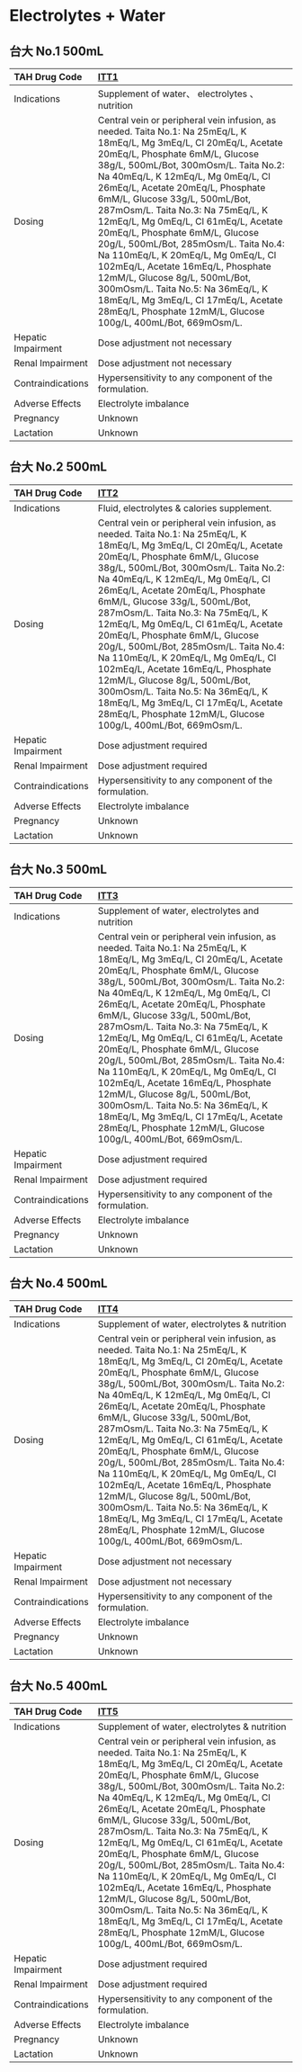 # Electrolytes + Water

## 台大 No.1 500mL

| TAH Drug Code      | [**ITT1**](https://www.tahsda.org.tw/drugs/hissearch.php?drug_code=ITT1)                                                                                                                                                                                                                                                                                                                                                                                                                                                                                                                                                                                                                                                      |
|:-------------------|:------------------------------------------------------------------------------------------------------------------------------------------------------------------------------------------------------------------------------------------------------------------------------------------------------------------------------------------------------------------------------------------------------------------------------------------------------------------------------------------------------------------------------------------------------------------------------------------------------------------------------------------------------------------------------------------------------------------------------|
| Indications        | Supplement of water、 electrolytes 、 nutrition                                                                                                                                                                                                                                                                                                                                                                                                                                                                                                                                                                                                                                                                               |
| Dosing             | Central vein or peripheral vein infusion, as needed. Taita No.1: Na 25mEq/L, K 18mEq/L, Mg 3mEq/L, Cl 20mEq/L, Acetate 20mEq/L, Phosphate 6mM/L, Glucose 38g/L, 500mL/Bot, 300mOsm/L. Taita No.2: Na 40mEq/L, K 12mEq/L, Mg 0mEq/L, Cl 26mEq/L, Acetate 20mEq/L, Phosphate 6mM/L, Glucose 33g/L, 500mL/Bot, 287mOsm/L. Taita No.3: Na 75mEq/L, K 12mEq/L, Mg 0mEq/L, Cl 61mEq/L, Acetate 20mEq/L, Phosphate 6mM/L, Glucose 20g/L, 500mL/Bot, 285mOsm/L. Taita No.4: Na 110mEq/L, K 20mEq/L, Mg 0mEq/L, Cl 102mEq/L, Acetate 16mEq/L, Phosphate 12mM/L, Glucose 8g/L, 500mL/Bot, 300mOsm/L. Taita No.5: Na 36mEq/L, K 18mEq/L, Mg 3mEq/L, Cl 17mEq/L, Acetate 28mEq/L, Phosphate 12mM/L, Glucose 100g/L, 400mL/Bot, 669mOsm/L. |
| Hepatic Impairment | Dose adjustment not necessary                                                                                                                                                                                                                                                                                                                                                                                                                                                                                                                                                                                                                                                                                                 |
| Renal Impairment   | Dose adjustment not necessary                                                                                                                                                                                                                                                                                                                                                                                                                                                                                                                                                                                                                                                                                                 |
| Contraindications  | Hypersensitivity to any component of the formulation.                                                                                                                                                                                                                                                                                                                                                                                                                                                                                                                                                                                                                                                                         |
| Adverse Effects    | Electrolyte imbalance                                                                                                                                                                                                                                                                                                                                                                                                                                                                                                                                                                                                                                                                                                         |
| Pregnancy          | Unknown                                                                                                                                                                                                                                                                                                                                                                                                                                                                                                                                                                                                                                                                                                                       |
| Lactation          | Unknown                                                                                                                                                                                                                                                                                                                                                                                                                                                                                                                                                                                                                                                                                                                       |

## 台大 No.2 500mL

| TAH Drug Code      | [**ITT2**](https://www.tahsda.org.tw/drugs/hissearch.php?drug_code=ITT2)                                                                                                                                                                                                                                                                                                                                                                                                                                                                                                                                                                                                                                                      |
|:-------------------|:------------------------------------------------------------------------------------------------------------------------------------------------------------------------------------------------------------------------------------------------------------------------------------------------------------------------------------------------------------------------------------------------------------------------------------------------------------------------------------------------------------------------------------------------------------------------------------------------------------------------------------------------------------------------------------------------------------------------------|
| Indications        | Fluid, electrolytes & calories supplement.                                                                                                                                                                                                                                                                                                                                                                                                                                                                                                                                                                                                                                                                                    |
| Dosing             | Central vein or peripheral vein infusion, as needed. Taita No.1: Na 25mEq/L, K 18mEq/L, Mg 3mEq/L, Cl 20mEq/L, Acetate 20mEq/L, Phosphate 6mM/L, Glucose 38g/L, 500mL/Bot, 300mOsm/L. Taita No.2: Na 40mEq/L, K 12mEq/L, Mg 0mEq/L, Cl 26mEq/L, Acetate 20mEq/L, Phosphate 6mM/L, Glucose 33g/L, 500mL/Bot, 287mOsm/L. Taita No.3: Na 75mEq/L, K 12mEq/L, Mg 0mEq/L, Cl 61mEq/L, Acetate 20mEq/L, Phosphate 6mM/L, Glucose 20g/L, 500mL/Bot, 285mOsm/L. Taita No.4: Na 110mEq/L, K 20mEq/L, Mg 0mEq/L, Cl 102mEq/L, Acetate 16mEq/L, Phosphate 12mM/L, Glucose 8g/L, 500mL/Bot, 300mOsm/L. Taita No.5: Na 36mEq/L, K 18mEq/L, Mg 3mEq/L, Cl 17mEq/L, Acetate 28mEq/L, Phosphate 12mM/L, Glucose 100g/L, 400mL/Bot, 669mOsm/L. |
| Hepatic Impairment | Dose adjustment required                                                                                                                                                                                                                                                                                                                                                                                                                                                                                                                                                                                                                                                                                                      |
| Renal Impairment   | Dose adjustment required                                                                                                                                                                                                                                                                                                                                                                                                                                                                                                                                                                                                                                                                                                      |
| Contraindications  | Hypersensitivity to any component of the formulation.                                                                                                                                                                                                                                                                                                                                                                                                                                                                                                                                                                                                                                                                         |
| Adverse Effects    | Electrolyte imbalance                                                                                                                                                                                                                                                                                                                                                                                                                                                                                                                                                                                                                                                                                                         |
| Pregnancy          | Unknown                                                                                                                                                                                                                                                                                                                                                                                                                                                                                                                                                                                                                                                                                                                       |
| Lactation          | Unknown                                                                                                                                                                                                                                                                                                                                                                                                                                                                                                                                                                                                                                                                                                                       |

## 台大 No.3 500mL

| TAH Drug Code      | [**ITT3**](https://www.tahsda.org.tw/drugs/hissearch.php?drug_code=ITT3)                                                                                                                                                                                                                                                                                                                                                                                                                                                                                                                                                                                                                                                      |
|:-------------------|:------------------------------------------------------------------------------------------------------------------------------------------------------------------------------------------------------------------------------------------------------------------------------------------------------------------------------------------------------------------------------------------------------------------------------------------------------------------------------------------------------------------------------------------------------------------------------------------------------------------------------------------------------------------------------------------------------------------------------|
| Indications        | Supplement of water, electrolytes and nutrition                                                                                                                                                                                                                                                                                                                                                                                                                                                                                                                                                                                                                                                                               |
| Dosing             | Central vein or peripheral vein infusion, as needed. Taita No.1: Na 25mEq/L, K 18mEq/L, Mg 3mEq/L, Cl 20mEq/L, Acetate 20mEq/L, Phosphate 6mM/L, Glucose 38g/L, 500mL/Bot, 300mOsm/L. Taita No.2: Na 40mEq/L, K 12mEq/L, Mg 0mEq/L, Cl 26mEq/L, Acetate 20mEq/L, Phosphate 6mM/L, Glucose 33g/L, 500mL/Bot, 287mOsm/L. Taita No.3: Na 75mEq/L, K 12mEq/L, Mg 0mEq/L, Cl 61mEq/L, Acetate 20mEq/L, Phosphate 6mM/L, Glucose 20g/L, 500mL/Bot, 285mOsm/L. Taita No.4: Na 110mEq/L, K 20mEq/L, Mg 0mEq/L, Cl 102mEq/L, Acetate 16mEq/L, Phosphate 12mM/L, Glucose 8g/L, 500mL/Bot, 300mOsm/L. Taita No.5: Na 36mEq/L, K 18mEq/L, Mg 3mEq/L, Cl 17mEq/L, Acetate 28mEq/L, Phosphate 12mM/L, Glucose 100g/L, 400mL/Bot, 669mOsm/L. |
| Hepatic Impairment | Dose adjustment required                                                                                                                                                                                                                                                                                                                                                                                                                                                                                                                                                                                                                                                                                                      |
| Renal Impairment   | Dose adjustment required                                                                                                                                                                                                                                                                                                                                                                                                                                                                                                                                                                                                                                                                                                      |
| Contraindications  | Hypersensitivity to any component of the formulation.                                                                                                                                                                                                                                                                                                                                                                                                                                                                                                                                                                                                                                                                         |
| Adverse Effects    | Electrolyte imbalance                                                                                                                                                                                                                                                                                                                                                                                                                                                                                                                                                                                                                                                                                                         |
| Pregnancy          | Unknown                                                                                                                                                                                                                                                                                                                                                                                                                                                                                                                                                                                                                                                                                                                       |
| Lactation          | Unknown                                                                                                                                                                                                                                                                                                                                                                                                                                                                                                                                                                                                                                                                                                                       |

## 台大 No.4 500mL

| TAH Drug Code      | [**ITT4**](https://www.tahsda.org.tw/drugs/hissearch.php?drug_code=ITT4)                                                                                                                                                                                                                                                                                                                                                                                                                                                                                                                                                                                                                                                      |
|:-------------------|:------------------------------------------------------------------------------------------------------------------------------------------------------------------------------------------------------------------------------------------------------------------------------------------------------------------------------------------------------------------------------------------------------------------------------------------------------------------------------------------------------------------------------------------------------------------------------------------------------------------------------------------------------------------------------------------------------------------------------|
| Indications        | Supplement of water, electrolytes & nutrition                                                                                                                                                                                                                                                                                                                                                                                                                                                                                                                                                                                                                                                                                 |
| Dosing             | Central vein or peripheral vein infusion, as needed. Taita No.1: Na 25mEq/L, K 18mEq/L, Mg 3mEq/L, Cl 20mEq/L, Acetate 20mEq/L, Phosphate 6mM/L, Glucose 38g/L, 500mL/Bot, 300mOsm/L. Taita No.2: Na 40mEq/L, K 12mEq/L, Mg 0mEq/L, Cl 26mEq/L, Acetate 20mEq/L, Phosphate 6mM/L, Glucose 33g/L, 500mL/Bot, 287mOsm/L. Taita No.3: Na 75mEq/L, K 12mEq/L, Mg 0mEq/L, Cl 61mEq/L, Acetate 20mEq/L, Phosphate 6mM/L, Glucose 20g/L, 500mL/Bot, 285mOsm/L. Taita No.4: Na 110mEq/L, K 20mEq/L, Mg 0mEq/L, Cl 102mEq/L, Acetate 16mEq/L, Phosphate 12mM/L, Glucose 8g/L, 500mL/Bot, 300mOsm/L. Taita No.5: Na 36mEq/L, K 18mEq/L, Mg 3mEq/L, Cl 17mEq/L, Acetate 28mEq/L, Phosphate 12mM/L, Glucose 100g/L, 400mL/Bot, 669mOsm/L. |
| Hepatic Impairment | Dose adjustment not necessary                                                                                                                                                                                                                                                                                                                                                                                                                                                                                                                                                                                                                                                                                                 |
| Renal Impairment   | Dose adjustment not necessary                                                                                                                                                                                                                                                                                                                                                                                                                                                                                                                                                                                                                                                                                                 |
| Contraindications  | Hypersensitivity to any component of the formulation.                                                                                                                                                                                                                                                                                                                                                                                                                                                                                                                                                                                                                                                                         |
| Adverse Effects    | Electrolyte imbalance                                                                                                                                                                                                                                                                                                                                                                                                                                                                                                                                                                                                                                                                                                         |
| Pregnancy          | Unknown                                                                                                                                                                                                                                                                                                                                                                                                                                                                                                                                                                                                                                                                                                                       |
| Lactation          | Unknown                                                                                                                                                                                                                                                                                                                                                                                                                                                                                                                                                                                                                                                                                                                       |

## 台大 No.5 400mL

| TAH Drug Code      | [**ITT5**](https://www.tahsda.org.tw/drugs/hissearch.php?drug_code=ITT5)                                                                                                                                                                                                                                                                                                                                                                                                                                                                                                                                                                                                                                                      |
|:-------------------|:------------------------------------------------------------------------------------------------------------------------------------------------------------------------------------------------------------------------------------------------------------------------------------------------------------------------------------------------------------------------------------------------------------------------------------------------------------------------------------------------------------------------------------------------------------------------------------------------------------------------------------------------------------------------------------------------------------------------------|
| Indications        | Supplement of water, electrolytes & nutrition                                                                                                                                                                                                                                                                                                                                                                                                                                                                                                                                                                                                                                                                                 |
| Dosing             | Central vein or peripheral vein infusion, as needed. Taita No.1: Na 25mEq/L, K 18mEq/L, Mg 3mEq/L, Cl 20mEq/L, Acetate 20mEq/L, Phosphate 6mM/L, Glucose 38g/L, 500mL/Bot, 300mOsm/L. Taita No.2: Na 40mEq/L, K 12mEq/L, Mg 0mEq/L, Cl 26mEq/L, Acetate 20mEq/L, Phosphate 6mM/L, Glucose 33g/L, 500mL/Bot, 287mOsm/L. Taita No.3: Na 75mEq/L, K 12mEq/L, Mg 0mEq/L, Cl 61mEq/L, Acetate 20mEq/L, Phosphate 6mM/L, Glucose 20g/L, 500mL/Bot, 285mOsm/L. Taita No.4: Na 110mEq/L, K 20mEq/L, Mg 0mEq/L, Cl 102mEq/L, Acetate 16mEq/L, Phosphate 12mM/L, Glucose 8g/L, 500mL/Bot, 300mOsm/L. Taita No.5: Na 36mEq/L, K 18mEq/L, Mg 3mEq/L, Cl 17mEq/L, Acetate 28mEq/L, Phosphate 12mM/L, Glucose 100g/L, 400mL/Bot, 669mOsm/L. |
| Hepatic Impairment | Dose adjustment required                                                                                                                                                                                                                                                                                                                                                                                                                                                                                                                                                                                                                                                                                                      |
| Renal Impairment   | Dose adjustment required                                                                                                                                                                                                                                                                                                                                                                                                                                                                                                                                                                                                                                                                                                      |
| Contraindications  | Hypersensitivity to any component of the formulation.                                                                                                                                                                                                                                                                                                                                                                                                                                                                                                                                                                                                                                                                         |
| Adverse Effects    | Electrolyte imbalance                                                                                                                                                                                                                                                                                                                                                                                                                                                                                                                                                                                                                                                                                                         |
| Pregnancy          | Unknown                                                                                                                                                                                                                                                                                                                                                                                                                                                                                                                                                                                                                                                                                                                       |
| Lactation          | Unknown                                                                                                                                                                                                                                                                                                                                                                                                                                                                                                                                                                                                                                                                                                                       |

